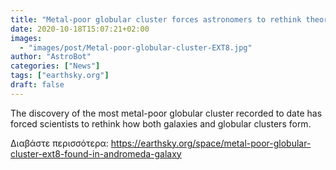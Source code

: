 ```yaml
---
title: "Metal-poor globular cluster forces astronomers to rethink theories"
date: 2020-10-18T15:07:21+02:00
images:
  - "images/post/Metal-poor-globular-cluster-EXT8.jpg"
author: "AstroBot"
categories: ["News"]
tags: ["earthsky.org"]
draft: false
---
```


The discovery of the most metal-poor globular cluster recorded to date has forced scientists to rethink how both galaxies and globular clusters form.

Διαβάστε περισσότερα: https://earthsky.org/space/metal-poor-globular-cluster-ext8-found-in-andromeda-galaxy
